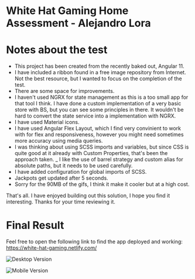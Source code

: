 # White Hat Gaming Home Assessment - Alejandro Lora


# Notes about the test
- This project has been created from the recently baked out, Angular 11.
- I have included a ribbon found in a free image repository from Internet. Not the best resource, but I wanted to focus on the completion of the test.
- There are some space for improvements.
- I haven't used NGRX for state management as this is a too small app for that tool I think. I have done a custom implementation of a very basic store with BS, but you can see some principles in there. It wouldn't be hard to convert the state service into a implementation with NGRX.
- I have used Material icons.
- I have used Angular Flex Layout, which I find very convinient to work with for flex and responsiveness, however you might need sometimes more accuracy using media queries.
- I was thinking about using SCSS imports and variables, but since CSS is quite good at it already with Custom Properties, that's been the approach taken.
_ I like the use of barrel strategy and custom alias for absolute paths, but it needs to be used carefully.
- I have added configuration for global imports of SCSS.
- Jackpots get updated after 5 seconds.
- Sorry for the 90MB of the gifs, I think it make it cooler but at a high cost.

That's all. I have enjoyed building out this solution, I hope you find it interesting. Thanks for your time reviewing it.

# Final Result
Feel free to open the following link to find the app deployed and working:
https://white-hat-gaming.netlify.com/

![Desktop Version](./gifs/desktop-version.gif)

![Mobile Version](./gifs/mobile-version.gif)